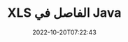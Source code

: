 ---
############################# Static ############################
layout: "auto-gen-merger"
date: 2022-10-20T07:22:43
draft: false
otherformats: ods odt one otp ott pdf pps ppsx ppt pptx rtf tex vdx vsdm vsdx vssm

############################# Head ############################
head_title: "تقسيم XLS إلى ملفات متعددة في Java"
head_description: "قم بتقسيم ملف واحد XLS إلى عدة ملفات بناءً على أرقام الصفحات وفواصل الصفحات والصفحات الزوجية أو الفردية باستخدام واجهة برمجة التطبيقات لدمج المستندات."

############################# Header ############################
title: "XLS الفاصل في Java"
description: "قسِّم XLS ببضعة أسطر من كود Java."
bg_image: "https://cms.admin.containerize.com/templates/aspose/App_Themes/V3/images/bg/header1.png"
bg_overlay: false
button:
    enable: true
    icon: "fas fa-arrow-down"
    label: "تحميل النسخة التجريبية المجانية"
    link: "https://downloads.groupdocs.com/merger/java"

############################# SubMenu ############################
submenu:
    enable: true

    left:
        img_alt: "GroupDocs.Merger for Java"
        image: "https://cms.admin.containerize.com/templates/groupdocs/images/product-logos/90x90-noborder/groupdocs-merger-java.png"
        product: "GroupDocs.Merger"
        platform: "Java"

    middle:
        button:

            # button loop
            - link: "https://apireference.groupdocs.com/merger/java"
              text: "مرجع API"

            # button loop
            - link: "https://github.com/groupdocs-merger"
              text: "أمثلة التعليمات البرمجية"

            # button loop
            - link: "https://products.groupdocs.app/merger/family"
              text: "العروض التوضيحية الحية"

            # button loop
            - link: "https://purchase.groupdocs.com/pricing/merger/java"
              text: "التسعير"

    right:
        link_download: "https://downloads.groupdocs.com/merger"
        link_learn: "https://docs.groupdocs.com/merger/java"
        link_buy: "https://purchase.groupdocs.com"

############################# About ############################
about:
    enable: true
    title: "حول واجهة برمجة تطبيقات GroupDocs.Merger for Java"
    content: |
        تقدم مكتبة [GroupDocs.Merger for Java](/ar/merger/java/) حلاً بسيطًا للدمج والتقسيم بأمان بين مجموعة كبيرة من تنسيقات المستندات بما في ذلك PDF و Microsoft Office (Word و Excel و PowerPoint و OneNote) و OpenDocument و HTML والصور وغيرها الكثير داخل تطبيقات Java. من خلال إضافة بضعة أسطر فقط من التعليمات البرمجية ، قم بتنفيذ العديد من عمليات المستندات مثل نقل أو إزالة أو تدوير أو تبديل أو استخراج أو تغيير اتجاه الصفحات داخل المستندات. تدعم المستندات التي تدمج API أيضًا معاينة صفحات المستند كصورة لتحليل بنية المستند وتنسيقه ومحتواه على الصفحة.
        
        GroupDocs.Merger API هو الخيار الصحيح لحلول الشركات التي تحتاج إلى ميزات تقسيم الملفات. يتم دعم واجهات برمجة التطبيقات هذه بشكل جيد على جميع أنظمة التشغيل والأنظمة الأساسية بما في ذلك J2SE 7.0 (1.7), J2SE 8.0 (1.8), Java 10.

############################# Steps ############################
steps:
    enable: true
    title_left: "تقسيم XLS الملف حسب الصفحات في Java"
    content_left: |
        يسهّل [GroupDocs.Merger for Java](/ar/merger/java/) على مطوري Java تقسيم ملف واحد XLS إلى عدة ملفات ناتجة عن طريق تنفيذ بضع خطوات سهلة.
        
        * تهيئة **SplitOptions** بتنسيق مسار ملفات الإخراج.
        * قم بإنشاء مثيل جديد من **Merger** وتمرير مسار مستند المصدر كمعامل مُنشئ.
        * استدعاء **Split** ومرر **SplitOptions** ** لحفظ المستندات الناتجة.

    title_right: "متطلبات النظام"
    content_right: |
        يتم دعم واجهات برمجة تطبيقات GroupDocs.Merger for Java على جميع الأنظمة الأساسية وأنظمة التشغيل الرئيسية. قبل تنفيذ الكود أدناه ، يرجى التأكد من تثبيت المتطلبات الأساسية التالية على نظامك.

        * أنظمة التشغيل: مايكروسوفت ويندوز ، لينوكس ، ماك
        * بيئات التطوير: NetBeans, IntelliJ IDEA, Eclipse
        * إطار أعمال: J2SE 7.0 (1.7), J2SE 8.0 (1.8), Java 10
        * تنزيل أحدث إصدار من GroupDocs.Merger for Java من [Maven](https://repository.groupdocs.com/webapp/#/artifacts/browse/tree/General/repo/com/groupdocs/groupdocs-merger)
         
    code: |
     {{% merger/additional-styles %}}
     {{< merger/code-merger title="كيفية تقسيم ملف XLS باستخدام مثال كود Java">}}

        ```java    
        // انقسام الملف XLS باستخدام GroupDocs.Merger لواجهة برمجة تطبيقات جافا
        String filePath = "input.xls";
        String filePathOut = "output.xls";
        
        // تهيئة فئة SplitOptions بتنسيق مسار ملفات الإخراج
        SplitOptions splitOptions = new SplitOptions(filePathOut, new int[] { 3, 6, 8 });

        // إنشاء دمج مع مستند الإدخال XLS
        Merger merger = new Merger(filePath);

        // استدعاء طريقة تقسيم وتمرير كائن SplitOptions لحفظ المستندات الناتجة
        merger.split(splitOptions);
        ```
     {{< /merger/code-merger >}}

############################# Demos ############################
demos:
    enable: true
    title: "العروض التوضيحية المباشرة - تقسيم الملف XLS عبر الإنترنت"
    content: |
       قسّم الملف XLS الآن من خلال زيارة موقع ويب [GroupDocs.Merger Live Demos](https://products.groupdocs.app/splitter/xls).
       يحتوي العرض التوضيحي المباشر على الفوائد التالية.
        
############################# About Formats ############################
about_formats:
    enable: true

############################# More Formats ############################
more_formats:
    enable: true
    title: "انقسام ملف التنسيقات الأخرى"
    content: |
        Java دمج المستندات وتقسيم واجهة برمجة التطبيقات لتنسيقات الملفات والصور. قسّم بعض تنسيقات الملفات الشائعة كما هو مذكور أدناه.

############################# Back to top ###############################
back_to_top:
    enable: true
---
